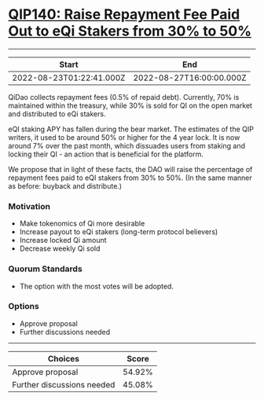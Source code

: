 
# [QIP140: Raise Repayment Fee Paid Out to eQi Stakers from 30% to 50%](https://snapshot.org/#/qidao.eth/proposal/0xdee5bdb8e232c9da5b2c351864ec4dad7ba06e5fc1605398667950d048c02657)

---
| Start | End |
| --- | --- |
| 2022-08-23T01:22:41.000Z | 2022-08-27T16:00:00.000Z |


QiDao collects repayment fees (0.5% of repaid debt). Currently, 70% is maintained within the treasury, while 30% is sold for QI on the open market and distributed to eQi stakers. 

eQI staking APY has fallen during the bear market. The estimates of the QIP writers, it used to be around 50% or higher for the 4 year lock. It is now around 7% over the past month, which dissuades users from staking and locking their QI - an action that is beneficial for the platform.

We propose that in light of these facts, the DAO will raise the percentage of repayment fees paid to eQI stakers from 30% to 50%. (In the same manner as before: buyback and distribute.)

### Motivation
 
- Make tokenomics of Qi more desirable
- Increase payout to eQi stakers (long-term protocol believers)
- Increase locked Qi amount
- Decrease weekly Qi sold
 
### Quorum Standards 
 
- The option with the most votes will be adopted. 
 
### Options 

- Approve proposal 
- Further discussions needed 

---
| Choices | Score |
| --- | --- |
| Approve proposal | 54.92% |
| Further discussions needed | 45.08% |

